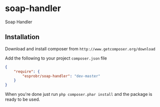 soap-handler
========================
Soap Handler

Installation
------------
Download and install composer from `http://www.getcomposer.org/download`

Add the following to your project `composer.json` file

```json
{
    "require": {
        "esprobr/soap-handler": "dev-master"
    }
}
```

When you're done just run `php composer.phar install` and the package is ready to be used.